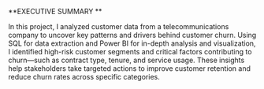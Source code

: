 
**EXECUTIVE SUMMARY **

In this project, I analyzed customer data from a telecommunications company to uncover key patterns and drivers behind customer churn. Using SQL for data extraction and Power BI for in-depth analysis and visualization, I identified high-risk customer segments and critical factors contributing to churn—such as contract type, tenure, and service usage. These insights help stakeholders take targeted actions to improve customer retention and reduce churn rates across specific categories.
